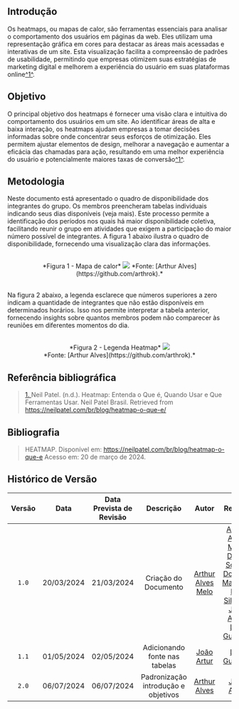 ## <a>Introdução</a>
Os heatmaps, ou mapas de calor, são ferramentas essenciais para analisar o comportamento dos usuários em páginas da web. Eles utilizam uma representação gráfica em cores para destacar as áreas mais acessadas e interativas de um site. Esta visualização facilita a compreensão de padrões de usabilidade, permitindo que empresas otimizem suas estratégias de marketing digital e melhorem a experiência do usuário em suas plataformas online<a id="anchor_1" href="#REF1">^1^</a>.

## <a>Objetivo</a>
O principal objetivo dos heatmaps é fornecer uma visão clara e intuitiva do comportamento dos usuários em um site. Ao identificar áreas de alta e baixa interação, os heatmaps ajudam empresas a tomar decisões informadas sobre onde concentrar seus esforços de otimização. Eles permitem ajustar elementos de design, melhorar a navegação e aumentar a eficácia das chamadas para ação, resultando em uma melhor experiência do usuário e potencialmente maiores taxas de conversão<a id="anchor_1" href="#REF1">^1^</a>.

## <a>Metodologia</a>
Neste documento está apresentado o quadro de disponibilidade dos integrantes do grupo. Os membros preencheram tabelas individuais indicando seus dias disponíveis (veja mais). Este processo permite a identificação dos períodos nos quais há maior disponibilidade coletiva, facilitando reunir o grupo em atividades que exigem a participação do maior número possível de integrantes. A figura 1 abaixo ilustra o quadro de disponibilidade, fornecendo uma visualização clara das informações.<br><br>

<center>
*Figura 1 - Mapa de calor*
<img src='https://github.com/Interacao-Humano-Computador/2024.1-Grupo01/blob/git-pages/assets/images/heatmap.png?raw=true'></img>
*Fonte: [Arthur Alves](https://github.com/arthrok).*
<br><br>

</center>

Na figura 2 abaixo, a legenda esclarece que números superiores a zero indicam a quantidade de integrantes que não estão disponíveis em determinados horários. Isso nos permite interpretar a tabela anterior, fornecendo insights sobre quantos membros podem não comparecer às reuniões em diferentes momentos do dia.<br><br>

<center>
*Figura 2 - Legenda Heatmap*
<img src='https://github.com/Interacao-Humano-Computador/2024.1-Grupo01/blob/git-pages/assets/images/legendaHeatmap.png?raw=true'></img><br>
*Fonte: [Arthur Alves](https://github.com/arthrok).*


</center>


## <a>Referência bibliográfica</a>

> <a id="REF1" href="#anchor_1">1. </a> Neil Patel. (n.d.). Heatmap: Entenda o Que é, Quando Usar e Que Ferramentas Usar. Neil Patel Brasil. Retrieved from https://neilpatel.com/br/blog/heatmap-o-que-e/

## <a>Bibliografia</a>

> HEATMAP. Disponível em: <a href="https://neilpatel.com/br/blog/heatmap-o-que-e">https://neilpatel.com/br/blog/heatmap-o-que-e</a>
Acesso em: 20 de março de 2024.

## <a>Histórico de Versão</a>

|Versão|Data|Data Prevista de Revisão|Descrição|Autor|Revisor|
| :----------: |:-----------:| :------: | :-----------: | :---------: |:---------: |
|`1.0`|20/03/2024|21/03/2024|Criação do Documento|[Arthur Alves Melo](https://github.com/Arthrok)|[Arthur Alves Melo](https://github.com/Arthrok), [Diego Sousa](https://github.com/DiegoSousaLeite), [Douglas Marinho](https://github.com/M4RINH0), [Eric Silveira](https://github.com/ericbky), [João Artur](https://github.com/joao-artl), [Luiz Gustavo](https://github.com/LuizGust4vo)|
| `1.1` | 01/05/2024 | 02/05/2024 | Adicionando fonte nas tabelas| [João Artur](https://github.com/joao-artl) | [Luiz Gustavo](https://github.com/LuizGust4vo)|
|`2.0`| 06/07/2024 | 06/07/2024 | Padronização introdução e objetivos | [Arthur Alves](https://github.com/arthrok) | [João Artur](https://github.com/joao-artl) |